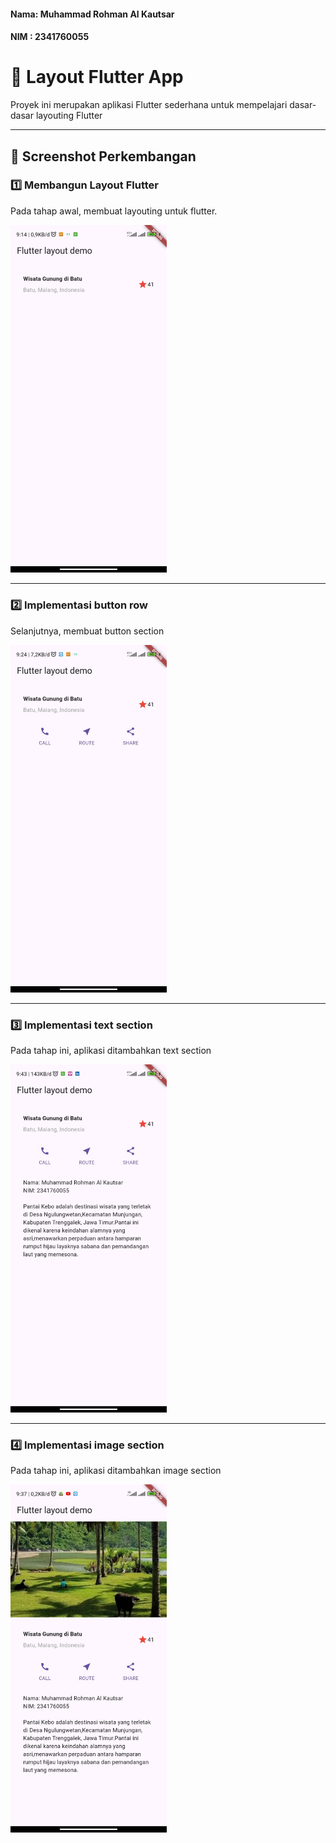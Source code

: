 #### Nama: Muhammad Rohman Al Kautsar  
#### NIM : 2341760055  

# 🚀 Layout Flutter App  

Proyek ini merupakan aplikasi Flutter sederhana untuk mempelajari dasar-dasar layouting Flutter  

---

## 📸 Screenshot Perkembangan  

### 1️⃣ Membangun Layout Flutter 
Pada tahap awal, membuat layouting untuk flutter.  

<p>
  <img src="images/01.jpg" alt="Layout" width="250"/>
</p>

---

### 2️⃣ Implementasi button row  
Selanjutnya, membuat button section

<p>
  <img src="images/02.jpg" alt="button row" width="250"/>
</p>

---

### 3️⃣ Implementasi text section  
Pada tahap ini, aplikasi ditambahkan text section

<p>
  <img src="images/03.jpg" alt="Text section" width="250"/>
</p>

---

### 4️⃣ Implementasi image section
Pada tahap ini, aplikasi ditambahkan image section

<p>
  <img src="images/04.jpg" alt="Scaffold" width="250"/>
</p>